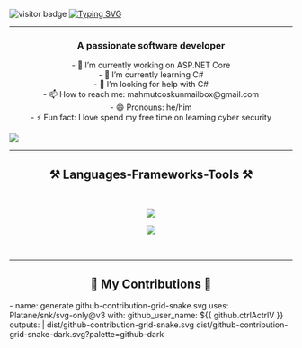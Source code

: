 ![visitor badge](https://visitor-badge.laobi.icu/badge?page_id=jwenjian.visitor-badge)
<a href="https://git.io/typing-svg"><img src="https://readme-typing-svg.demolab.com?font=Roboto&size=40&pause=1000&center=true&vCenter=true&random=false&width=1000&height=100&lines=Hi+There+👋;I'm+Mahmut!" alt="Typing SVG" /></a>
<hr>
</hr>
<p>
  <h3 align=center>
    A passionate software developer
  </h3>
  <div align=center>
    - 🔭 I’m currently working on ASP.NET Core
  </div>
  <div align=center>
    - 🌱 I’m currently learning C#
  </div>
  <div align=center>
    - 🤔 I’m looking for help with C#
  </div>
  <div align=center>
    - 📫 How to reach me: mahmutcoskunmailbox@gmail.com
  </div>
  <div align=center>
    - 😄 Pronouns: he/him
  </div>
  <div align=center>
    - ⚡ Fun fact: I love spend my free time on learning cyber security
  </div>
</p>
<div>
  <img src="{https://img.shields.io/badge/Gmail-D14836?style=for-the-badge&logo=gmail&logoColor=white}" />
</div>
<hr>
</hr>
<h2 align=center>
    ⚒️ Languages-Frameworks-Tools ⚒️
  </h2>
  <br>
<p align="center">
  <a href="https://skillicons.dev">
    <img src="https://skillicons.dev/icons?i=js,html,css,cs,dotnet,git,github" />
  </a>
</p>
<p align="center">
  <a href="https://skillicons.dev">
    <img src="https://skillicons.dev/icons?i=py,raspberrypi,tensorflow,unity,unreal,visualstudio,vscode,wordpress" />
  </a>
</p>
<br>
<hr>
</hr>
<h2 align=center>
    🐍 My Contributions 🐍
  </h2>
  <div>
    - name: generate github-contribution-grid-snake.svg
        uses: Platane/snk/svg-only@v3
        with:
          github_user_name: ${{ github.ctrlActrlV }}
          outputs: |
            dist/github-contribution-grid-snake.svg
            dist/github-contribution-grid-snake-dark.svg?palette=github-dark

  </div>








<!--
**ctrlActrlV/ctrlActrlV** is a ✨ _special_ ✨ repository because its `README.md` (this file) appears on your GitHub profile.

Here are some ideas to get you started:

- 🔭 I’m currently working on ...
- 🌱 I’m currently learning ...
- 👯 I’m looking to collaborate on ...
- 🤔 I’m looking for help with ...
- 💬 Ask me about ...
- 📫 How to reach me: ...
- 😄 Pronouns: ...
- ⚡ Fun fact: ...

  [![My Skills](https://skillicons.dev/icons?i=js,html,css,cs,dotnet,git,github,py,raspberrypi,tensorflow,unity,unreal,visualstudio,vscode,wordpress)](https://skillicons.dev)


[![GitHub Streak](https://streak-stats.demolab.com/?user=DenverCoder1&theme=dark)](https://git.io/streak-stats)

[![My Skills](https://skillicons.dev/icons?i=js,html,css,cs,dotnet,git,github,py,raspberrypi,tensorflow,unity,unreal,visualstudio,vscode,wordpress)](https://skillicons.dev)

[![Typing SVG](https://readme-typing-svg.demolab.com/?lines=Hi+There;My+name+is+Mahmut)](https://git.io/typing-svg)
-->
